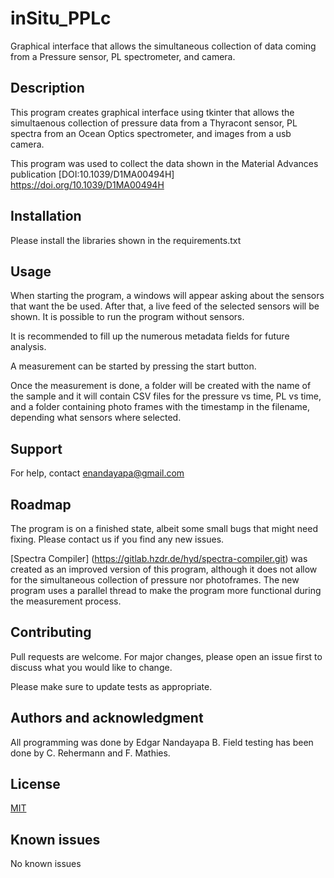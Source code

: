 # inSitu_PPLc
Graphical interface that allows the simultaneous collection of data coming from a Pressure sensor, PL spectrometer, and camera.

## Description
This program creates graphical interface using tkinter that allows the simultaenous collection of pressure data from a Thyracont sensor, PL spectra from an Ocean Optics spectrometer, and images from a usb camera.

This program was used to collect the data shown in the Material Advances publication [DOI:10.1039/D1MA00494H] https://doi.org/10.1039/D1MA00494H 

## Installation
Please install the libraries shown in the requirements.txt

## Usage
When starting the program, a windows will appear asking about the sensors that want the be used. After that, a live feed of the selected sensors will be shown. It is possible to run the program without sensors. 

It is recommended to fill up the numerous metadata fields for future analysis.

A measurement can be started by pressing the start button.

Once the measurement is done, a folder will be created with the name of the sample and it will contain CSV files for the pressure vs time, PL vs time, and a folder containing photo frames with the timestamp in the filename, depending what sensors where selected.


## Support
For help, contact enandayapa@gmail.com

## Roadmap
The program is on a finished state, albeit some small bugs that might need fixing. 
Please contact us if you find any new issues.

[Spectra Compiler] (https://gitlab.hzdr.de/hyd/spectra-compiler.git) was created as an improved version of this program, although it does not allow for the simultaneous collection of pressure nor photoframes. The new program uses a parallel thread to make the program more functional during the measurement process.

## Contributing
Pull requests are welcome. For major changes, please open an issue first to discuss what you would like to change.

Please make sure to update tests as appropriate.

## Authors and acknowledgment
All programming was done by Edgar Nandayapa B.
Field testing has been done by C. Rehermann and F. Mathies.

## License
[MIT](https://choosealicense.com/licenses/mit/)

## Known issues
No known issues